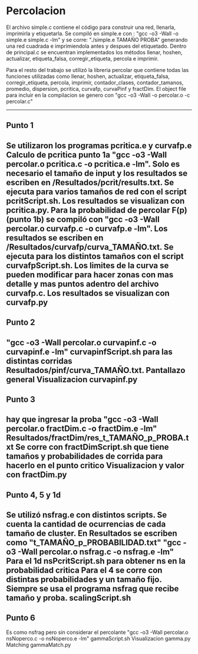 # Percolacion

El archivo simple.c contiene el código para construir una red, llenarla, imprimirla y etiquetarla. 
Se compiló en simple.e con : "gcc -o3 -Wall -o simple.e simple.c -lm" y se corre: "./simple.e TAMAÑO PROBA"
generando una red cuadrada e imprimiendola antes y despues del etiquetado. Dentro de principal.c se encuentran
implementados los métodos llenar, hoshen, actualizar, etiqueta_falsa, corregir_etiqueta, percola e imprimir.

Para el resto del trabajo se utilizó la libreria percolar que contiene todas las funciones utilizadas como
llenar, hoshen, actualizar, etiqueta_falsa, corregir_etiqueta, percola, imprimir, contador_clases, 
contador_tamanos, promedio, dispersion, pcritica, curvafp, curvaPinf y fractDim. El object file para incluir
en la compilacion se genero con "gcc -o3 -Wall -o percolar.o -c percolar.c"

-------------------------------------------------
Punto 1 
-------------------------------------------------
Se utilizaron los programas pcritica.e y curvafp.e
Calculo de pcritica punto 1a "gcc -o3 -Wall percolar.o pcritica.c -o pcritica.e -lm". Solo es necesario el tamaño 
de input y los resultados se escriben en /Resultados/pcrit/results.txt. Se ejecuta para varios tamaños de red
con el script pcritScript.sh. Los resultados se visualizan con pcritica.py.
Para la probabilidad de percolar F(p) (punto 1b) se compiló con "gcc -o3 -Wall percolar.o curvafp.c -o curvafp.e -lm". 
Los resultados se escriben en /Resultados/curvafp/curva_TAMAÑO.txt. Se ejecuta para los distintos tamaños
con el script curvafpScript.sh. Los limites de la curva se pueden modificar para hacer zonas con mas detalle
y mas puntos adentro del archivo curvafp.c.
Los resultados se visualizan con curvafp.py
-------------------------------------------------
Punto 2
-------------------------------------------------
"gcc -o3 -Wall percolar.o curvapinf.c -o curvapinf.e -lm"
curvapinfScript.sh para las distintas corridas 
Resultados/pinf/curva_TAMAÑO.txt. Pantallazo general
Visualizacion curvapinf.py
-------------------------------------------------
Punto 3 
-------------------------------------------------
hay que ingresar la proba
"gcc -o3 -Wall percolar.o fractDim.c -o fractDim.e -lm"
Resultados/fractDim/res_t_TAMAÑO_p_PROBA.txt
Se corre con fractDimScript.sh que tiene tamaños y probabilidades de corrida para hacerlo en el punto critico
Visualizacion y valor con fractDim.py
---------------------------------------------------
Punto 4, 5 y 1d 
-------------------------------------------------
Se utilizó nsfrag.e con distintos scripts. Se cuenta la cantidad de ocurrencias de cada tamaño de cluster.
En Resultados se escriben como "t_TAMAÑO_p_PROBABILIDAD.txt" 
"gcc -o3 -Wall percolar.o nsfrag.c -o nsfrag.e -lm"
Para el 1d nsPcritScript.sh para obtener ns en la probabilidad critica
Para el 4 se corre con distintas probabilidades y un tamaño fijo. Siempre se usa el programa nsfrag que recibe
tamaño y proba. scalingScript.sh
---------------------------------------------------
Punto 6 
-------------------------------------------------
Es como nsfrag pero sin considerar el percolante
"gcc -o3 -Wall percolar.o nsNoperco.c -o nsNoperco.e -lm"
gammaScript.sh
Visualizacion gamma.py
Matching gammaMatch.py





